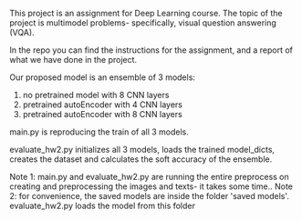 This project is an assignment for Deep Learning course. 
The topic of the project is multimodel problems- specifically, visual question answering (VQA). 

In the repo you can find the instructions for the assignment, and a report of what we have done in the project. 


Our proposed model is an ensemble of 3 models: 
1. no pretrained model with 8 CNN layers 
2. pretrained autoEncoder with 4 CNN layers 
3. pretrained autoEncoder with 8 CNN layers 

main.py is reproducing the train of all 3 models. 

evaluate_hw2.py initializes all 3 models, loads the trained model_dicts, creates the dataset and calculates the soft accuracy of the ensemble. 


Note 1: main.py and evaluate_hw2.py are running the entire preprocess on creating and preprocessing the images and texts- it takes some time..
Note 2: for convenience, the saved models are inside the folder 'saved models'. evaluate_hw2.py loads the model from this folder 
